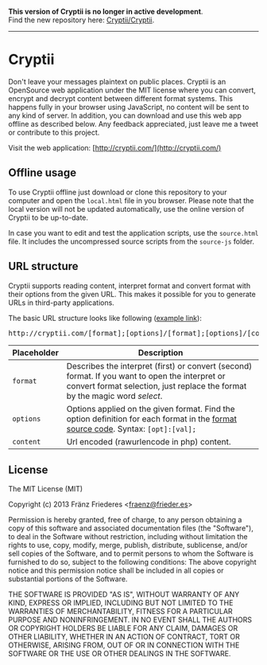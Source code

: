 **This version of Cryptii is no longer in active development**.<br>
Find the new repository here: [Cryptii/Cryptii](https://github.com/Cryptii/Cryptii).

---

Cryptii
=======
Don't leave your messages plaintext on public places.
Cryptii is an OpenSource web application under the MIT license where you can convert, encrypt and decrypt content between different format systems.
This happens fully in your browser using JavaScript, no content will be sent to any kind of server.
In addition, you can download and use this web app offline as described below.
Any feedback appreciated, just leave me a tweet or contribute to this project.

Visit the web application: [http://cryptii.com/](http://cryptii.com/)

## Offline usage
To use Cryptii offline just download or clone this repository to your computer and open the `local.html` file in you browser. Please note that the local version will not be updated automatically, use the online version of Cryptii to be up-to-date.

In case you want to edit and test the application scripts, use the `source.html` file. It includes the uncompressed source scripts from the `source-js` folder.

## URL structure
Cryptii supports reading content, interpret format and convert format with their options from the given URL. This makes it possible for you to generate URLs in third-party applications.

The basic URL structure looks like following ([example link](http://cryptii.com/caesar;shift:12/text/FTUE%20UE%20M%20FQEF%20RAD%20SUFTGN.)):
<pre>
http://cryptii.com/[format];[options]/[format];[options]/[content]
</pre>

| Placeholder  | Description   |
| ------------ | ------------- |
| `format`     | Describes the interpret (first) or convert (second) format. If you want to open the interpret or convert format selection, just replace the format by the magic word *select*. |
| `options`    | Options applied on the given format. Find the option definition for each format in the [format source code](https://github.com/the2f/Cryptii/tree/master/js-source/conversion/formats). Syntax: `[opt]:[val];` |
| `content`     | Url encoded (rawurlencode in php) content. |

## License
The MIT License (MIT)

Copyright (c) 2013 Fränz Friederes <[fraenz@frieder.es](mailto:fraenz@frieder.es)>

Permission is hereby granted, free of charge, to any person obtaining a copy of this software and associated documentation files (the "Software"), to deal in the Software without restriction, including without limitation the rights to use, copy, modify, merge, publish, distribute, sublicense, and/or sell copies of the Software, and to permit persons to whom the Software is furnished to do so, subject to the following conditions:
The above copyright notice and this permission notice shall be included in all copies or substantial portions of the Software.

THE SOFTWARE IS PROVIDED "AS IS", WITHOUT WARRANTY OF ANY KIND, EXPRESS OR IMPLIED, INCLUDING BUT NOT LIMITED TO THE WARRANTIES OF MERCHANTABILITY, FITNESS FOR A PARTICULAR PURPOSE AND NONINFRINGEMENT. IN NO EVENT SHALL THE AUTHORS OR COPYRIGHT HOLDERS BE LIABLE FOR ANY CLAIM, DAMAGES OR OTHER LIABILITY, WHETHER IN AN ACTION OF CONTRACT, TORT OR OTHERWISE, ARISING FROM, OUT OF OR IN CONNECTION WITH THE SOFTWARE OR THE USE OR OTHER DEALINGS IN THE SOFTWARE.
